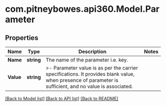 # com.pitneybowes.api360.Model.Parameter

## Properties

Name | Type | Description | Notes
------------ | ------------- | ------------- | -------------
**Name** | **string** | The name of the parameter i.e. key. | 
**Value** | **string** | &gt;- Parameter value is as per the carrier specifications. It provides blank value, when presence of parameter is sufficient, and no value is associated. | 

[[Back to Model list]](../../README.md#documentation-for-models) [[Back to API list]](../../README.md#documentation-for-api-endpoints) [[Back to README]](../../README.md)

